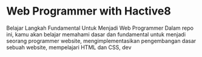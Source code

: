 # Web Programmer with Hactive8

Belajar Langkah Fundamental Untuk Menjadi Web Programmer
Dalam repo ini, kamu akan belajar memahami dasar dan fundamental untuk menjadi seorang programmer website, mengimplementasikan pengembangan dasar sebuah website, mempelajari HTML dan CSS, dev